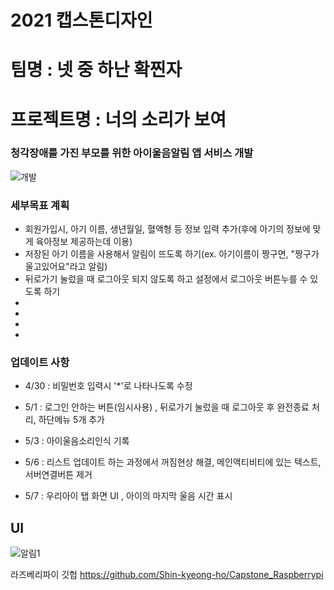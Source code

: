 # 2021 캡스톤디자인
# 팀명 : 넷 중 하난 확찐자
# 프로젝트명 : 너의 소리가 보여
###                                  청각장애를 가진 부모를 위한 아이울음알림 앱 서비스 개발 
![개발](https://user-images.githubusercontent.com/72690461/116761706-4f0a1380-aa53-11eb-81f9-f12825359441.JPG)
### 세부목표 계획
- 회원가입시, 아기 이름, 생년월일, 혈액형 등 정보 입력 추가(후에 아기의 정보에 맞게 육아정보 제공하는데 이용)
- 저장된 아기 이름을 사용해서 알림이 뜨도록 하기(ex. 아기이름이 짱구면, "짱구가 울고있어요"라고 알림) 
- 뒤로가기 눌렀을 때 로그아웃 되지 않도록 하고 설정에서 로그아웃 버튼누를 수 있도록 하기
-
-
-
-




### 업데이트 사항
- 4/30 : 비밀번호 입력시 '*'로 나타나도록 수정

- 5/1 : 로그인 안하는 버튼(임시사용) , 뒤로가기 눌렀을 때 로그아웃 후 완전종료 처리, 하단메뉴 5개 추가 
- 5/3 : 아이울음소리인식 기록
- 5/6 : 리스트 업데이트 하는 과정에서 꺼짐현상 해결, 메인액티비티에 있는 텍스트, 서버연결버튼 제거
- 5/7 : 우리아이 탭 화면 UI , 아이의 마지막 울음 시간 표시



## UI
![알림1](https://user-images.githubusercontent.com/72690461/117539465-bde3ff80-b045-11eb-9b82-5041871c4d14.jpg)

라즈베리파이 깃헙
https://github.com/Shin-kyeong-ho/Capstone_Raspberrypi
